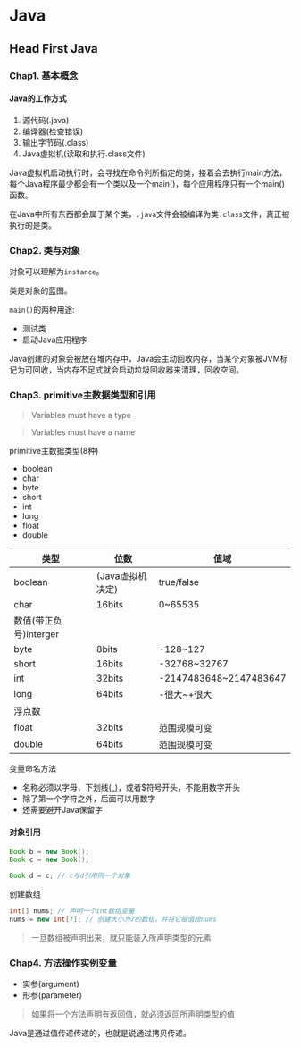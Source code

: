 # Java

## Head First Java

### Chap1. 基本概念

#### Java的工作方式

1. 源代码(.java)
2. 编译器(检查错误)
3. 输出字节码(.class)
4. Java虚拟机(读取和执行.class文件)

Java虚拟机启动执行时，会寻找在命令列所指定的类，接着会去执行main方法，每个Java程序最少都会有一个类以及一个main()，每个应用程序只有一个main()函数。

在Java中所有东西都会属于某个类，`.java`文件会被编译为类`.class`文件，真正被执行的是类。

### Chap2. 类与对象

对象可以理解为`instance`。

类是对象的蓝图。

`main()`的两种用途:

+ 测试类
+ 启动Java应用程序

Java创建的对象会被放在堆内存中，Java会主动回收内存，当某个对象被JVM标记为可回收，当内存不足式就会启动垃圾回收器来清理，回收空间。

### Chap3. primitive主数据类型和引用

> Variables must have a type

> Variables must have a name

primitive主数据类型(8种)

+ boolean
+ char
+ byte
+ short
+ int
+ long
+ float
+ double

类型|位数|值域
---|---|---
boolean|(Java虚拟机决定)|true/false
char|16bits|0~65535
数值(带正负号)interger||
byte|8bits|-128~127
short|16bits|-32768~32767
int|32bits|-2147483648~2147483647
long|64bits|-很大~+很大
浮点数||
float|32bits|范围规模可变
double|64bits|范围规模可变

变量命名方法

+ 名称必须以字母，下划线(_)，或者$符号开头，不能用数字开头
+ 除了第一个字符之外，后面可以用数字
+ 还需要避开Java保留字

#### 对象引用

```java
Book b = new Book();
Book c = new Book();

Book d = c; // c与d引用同一个对象
```

创建数组

```java
int[] nums; // 声明一个int数组变量
nums = new int[7]; // 创建大小为7的数组，并将它赋值给nums
```

> 一旦数组被声明出来，就只能装入所声明类型的元素

### Chap4. 方法操作实例变量

+ 实参(argument)
+ 形参(parameter)

> 如果将一个方法声明有返回值，就必须返回所声明类型的值

Java是通过值传递传递的，也就是说通过拷贝传递。

